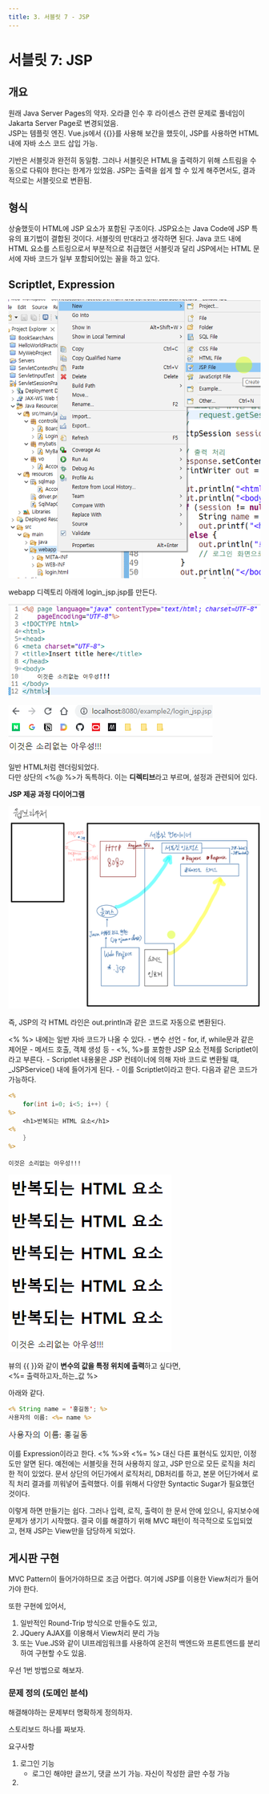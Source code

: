 ```yaml
---
title: 3. 서블릿 7 - JSP
---
```


# 서블릿 7: JSP

## 개요

원래 Java Server Pages의 약자. 오라클 인수 후 라이센스 관련 문제로 풀네임이 Jakarta Server Page로 변경되었음.  
JSP는 템플릿 엔진. Vue.js에서 {{}}를 사용해 보간을 했듯이, JSP를 사용하면 HTML 내에 자바 소스 코드 삽입 가능.

기반은 서블릿과 완전히 동일함. 그러나 서블릿은 HTML을 출력하기 위해 스트림을 수동으로 다뤄야 한다는 한계가 있었음. JSP는 출력을 쉽게 할 수 있게 해주면서도, 결과적으로는 서블릿으로 변환됨.

## 형식

상술했듯이 HTML에 JSP 요소가 포함된 구조이다. JSP요소는 Java Code에 JSP 특유의 표기법이 결합된 것이다. 서블릿의 만대라고 생각하면 된다. Java 코드 내에 HTML 요소를 스트링으로서 부분적으로 취급했던 서블릿과 달리 JSP에서는 HTML 문서에 자바 코드가 일부 포함되어있는 꼴을 하고 있다.

## Scriptlet, Expression

![a5981eb82f336c709465fbb67ae2a191.png](Assets/a5981eb82f336c709465fbb67ae2a191.png "a5981eb82f336c709465fbb67ae2a191.png")

webapp 디렉토리 아래에 login_jsp.jsp를 만든다.

![a64392f2fdebb6dce6e2054e4ca5cbad.png](Assets/a64392f2fdebb6dce6e2054e4ca5cbad.png)

![c14880d45aa641698012da4960331bbb.png](Assets/c14880d45aa641698012da4960331bbb.png)

일반 HTML처럼 렌더링되었다.  
다만 상단의 <%@ %>가 독특하다. 이는 **디렉티브**라고 부르며, 설정과 관련되어 있다.

**JSP 제공 과정 다이어그램**

![9ce6878fa993f89b3ddbf814c5e01e4c.png](Assets/9ce6878fa993f89b3ddbf814c5e01e4c.png)

즉, JSP의 각 HTML 라인은 out.println과 같은 코드로 자동으로 변환된다.

<% %> 내에는 일반 자바 코드가 나올 수 있다.
    - 변수 선언
    - for, if, while문과 같은 제어문
    - 메서드 호출, 객체 생성 등
    - <%, %>를 포함한 JSP 요소 전체를 Scriptlet이라고 부른다.
    - Scriptlet 내용물은 JSP 컨테이너에 의해 자바 코드로 변환될 떄, \_JSPService() 내에 들어가게 된다.
    - 이를 Scriptlet이라고 한다.
다음과 같은 코드가 가능하다.

```jsp
<%
    for(int i=0; i<5; i++) {
%>
    <h1>반복되는 HTML 요소</h1>	
<%
    }
%>

이것은 소리없는 아우성!!!
```

![680837bac9ca824c408f03e8a558f32f.png](Assets/680837bac9ca824c408f03e8a558f32f.png)

뷰의 {{ }}와 같이 **변수의 값을 특정 위치에 출력**하고 싶다면,  
<%= 출력하고자_하는_값 %>

아래와 같다.

```jsp
<% String name = '홍길동'; %>
사용자의 이름: <%= name %>
```
![6403a14e10f8cf07a6dc31e88744a4a3.png](Assets/6403a14e10f8cf07a6dc31e88744a4a3.png)

이를 Expression이라고 한다. <% %>와 <%= %> 대신 다른 표현식도 있지만, 이정도만 알면 된다. 예전에는 서블릿을 전혀 사용하지 않고, JSP 만으로 모든 로직을 처리한 적이 있었다. 문서 상단의 어딘가에서 로직처리, DB처리를 하고, 본문 어딘가에서 로직 처리 결과를 끼워넣어 출력했다. 이를 위해서 다양한 Syntactic Sugar가 필요했던 것이다.

이렇게 하면 만들기는 쉽다. 그러나 입력, 로직, 출력이 한 문서 안에 있으니, 유지보수에 문제가 생기기 시작했다. 결국 이를 해결하기 위해 MVC 패턴이 적극적으로 도입되었고, 현재 JSP는 View만을 담당하게 되었다.


## 게시판 구현

MVC Pattern이 들어가야하므로 조금 어렵다. 여기에 JSP를 이용한 View처리가 들어가야 한다.

또한 구현에 있어서,
1. 일반적인 Round-Trip 방식으로 만들수도 있고,
2. JQuery AJAX를 이용해서 View처리 분리 가능
3. 또는 Vue.JS와 같이 UI프레임워크를 사용하여 온전히 백엔드와 프론트엔드를 분리하여 구현할 수도 있음.

우선 1번 방법으로 해보자.

### 문제 정의 (도메인 분석)

해결해야하는 문제부터 명확하게 정의하자.

스토리보드 하나를 짜보자.

요구사항
1. 로그인 기능
    - 로그인 해야만 글쓰기, 댓글 쓰기 가능. 자신이 작성한 글만 수정 가능
3. 